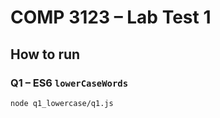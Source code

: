 # COMP 3123 – Lab Test 1

## How to run

### Q1 – ES6 `lowerCaseWords`
```bash
node q1_lowercase/q1.js
